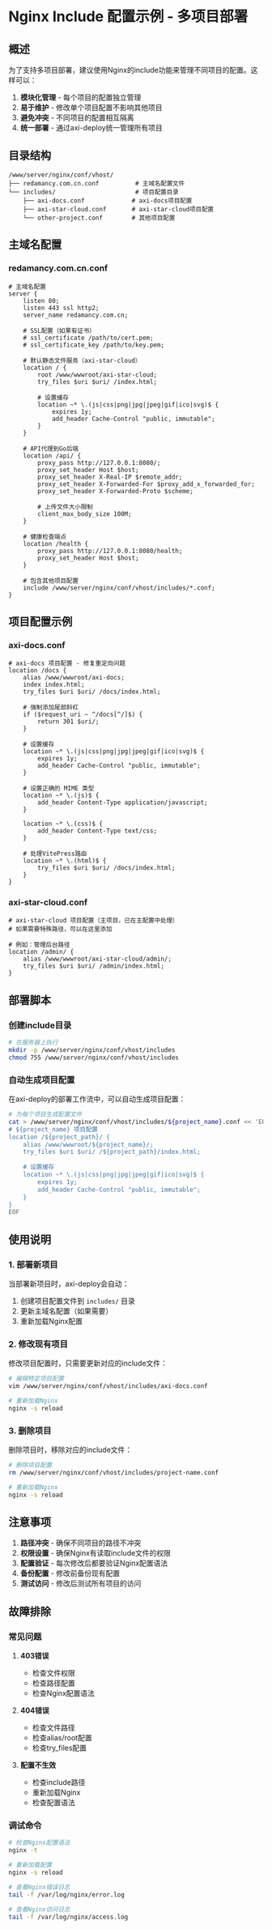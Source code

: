 # Nginx Include 配置示例 - 多项目部署

## 概述

为了支持多项目部署，建议使用Nginx的include功能来管理不同项目的配置。这样可以：

1. **模块化管理** - 每个项目的配置独立管理
2. **易于维护** - 修改单个项目配置不影响其他项目
3. **避免冲突** - 不同项目的配置相互隔离
4. **统一部署** - 通过axi-deploy统一管理所有项目

## 目录结构

```
/www/server/nginx/conf/vhost/
├── redamancy.com.cn.conf          # 主域名配置文件
└── includes/                      # 项目配置目录
    ├── axi-docs.conf             # axi-docs项目配置
    ├── axi-star-cloud.conf       # axi-star-cloud项目配置
    └── other-project.conf        # 其他项目配置
```

## 主域名配置

### redamancy.com.cn.conf

```nginx
# 主域名配置
server {
    listen 80;
    listen 443 ssl http2;
    server_name redamancy.com.cn;
    
    # SSL配置（如果有证书）
    # ssl_certificate /path/to/cert.pem;
    # ssl_certificate_key /path/to/key.pem;
    
    # 默认静态文件服务（axi-star-cloud）
    location / {
        root /www/wwwroot/axi-star-cloud;
        try_files $uri $uri/ /index.html;
        
        # 设置缓存
        location ~* \.(js|css|png|jpg|jpeg|gif|ico|svg)$ {
            expires 1y;
            add_header Cache-Control "public, immutable";
        }
    }
    
    # API代理到Go后端
    location /api/ {
        proxy_pass http://127.0.0.1:8080/;
        proxy_set_header Host $host;
        proxy_set_header X-Real-IP $remote_addr;
        proxy_set_header X-Forwarded-For $proxy_add_x_forwarded_for;
        proxy_set_header X-Forwarded-Proto $scheme;
        
        # 上传文件大小限制
        client_max_body_size 100M;
    }
    
    # 健康检查端点
    location /health {
        proxy_pass http://127.0.0.1:8080/health;
        proxy_set_header Host $host;
    }
    
    # 包含其他项目配置
    include /www/server/nginx/conf/vhost/includes/*.conf;
}
```

## 项目配置示例

### axi-docs.conf

```nginx
# axi-docs 项目配置 - 修复重定向问题
location /docs {
    alias /www/wwwroot/axi-docs;
    index index.html;
    try_files $uri $uri/ /docs/index.html;
    
    # 强制添加尾部斜杠
    if ($request_uri ~ ^/docs[^/]$) {
        return 301 $uri/;
    }
    
    # 设置缓存
    location ~* \.(js|css|png|jpg|jpeg|gif|ico|svg)$ {
        expires 1y;
        add_header Cache-Control "public, immutable";
    }
    
    # 设置正确的 MIME 类型
    location ~* \.(js)$ {
        add_header Content-Type application/javascript;
    }
    
    location ~* \.(css)$ {
        add_header Content-Type text/css;
    }
    
    # 处理VitePress路由
    location ~* \.(html)$ {
        try_files $uri $uri/ /docs/index.html;
    }
}
```

### axi-star-cloud.conf

```nginx
# axi-star-cloud 项目配置（主项目，已在主配置中处理）
# 如果需要特殊路径，可以在这里添加

# 例如：管理后台路径
location /admin/ {
    alias /www/wwwroot/axi-star-cloud/admin/;
    try_files $uri $uri/ /admin/index.html;
}
```

## 部署脚本

### 创建include目录

```bash
# 在服务器上执行
mkdir -p /www/server/nginx/conf/vhost/includes
chmod 755 /www/server/nginx/conf/vhost/includes
```

### 自动生成项目配置

在axi-deploy的部署工作流中，可以自动生成项目配置：

```bash
# 为每个项目生成配置文件
cat > /www/server/nginx/conf/vhost/includes/${project_name}.conf << 'EOF'
# ${project_name} 项目配置
location /${project_path}/ {
    alias /www/wwwroot/${project_name}/;
    try_files $uri $uri/ /${project_path}/index.html;
    
    # 设置缓存
    location ~* \.(js|css|png|jpg|jpeg|gif|ico|svg)$ {
        expires 1y;
        add_header Cache-Control "public, immutable";
    }
}
EOF
```

## 使用说明

### 1. 部署新项目

当部署新项目时，axi-deploy会自动：

1. 创建项目配置文件到 `includes/` 目录
2. 更新主域名配置（如果需要）
3. 重新加载Nginx配置

### 2. 修改现有项目

修改项目配置时，只需要更新对应的include文件：

```bash
# 编辑特定项目配置
vim /www/server/nginx/conf/vhost/includes/axi-docs.conf

# 重新加载Nginx
nginx -s reload
```

### 3. 删除项目

删除项目时，移除对应的include文件：

```bash
# 删除项目配置
rm /www/server/nginx/conf/vhost/includes/project-name.conf

# 重新加载Nginx
nginx -s reload
```

## 注意事项

1. **路径冲突** - 确保不同项目的路径不冲突
2. **权限设置** - 确保Nginx有读取include文件的权限
3. **配置验证** - 每次修改后都要验证Nginx配置语法
4. **备份配置** - 修改前备份现有配置
5. **测试访问** - 修改后测试所有项目的访问

## 故障排除

### 常见问题

1. **403错误**
   - 检查文件权限
   - 检查路径配置
   - 检查Nginx配置语法

2. **404错误**
   - 检查文件路径
   - 检查alias/root配置
   - 检查try_files配置

3. **配置不生效**
   - 检查include路径
   - 重新加载Nginx
   - 检查配置语法

### 调试命令

```bash
# 检查Nginx配置语法
nginx -t

# 重新加载配置
nginx -s reload

# 查看Nginx错误日志
tail -f /var/log/nginx/error.log

# 查看Nginx访问日志
tail -f /var/log/nginx/access.log
``` 